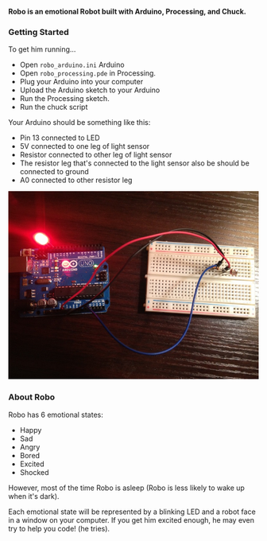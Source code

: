 **Robo is an emotional Robot built with Arduino, Processing, and Chuck.**

### Getting Started

To get him running...
- Open `robo_arduino.ini` Arduino 
- Open `robo_processing.pde` in Processing.
- Plug your Arduino into your computer
- Upload the Arduino sketch to your Arduino
- Run the Processing sketch.
- Run the chuck script


Your Arduino should be something like this:

- Pin 13 connected to LED
- 5V connected to one leg of light sensor
- Resistor connected to other leg of light sensor
- The resistor leg that's connected to the light sensor also be should be connected to ground
- A0 connected to other resistor leg 

![Bad Schematic](schematic.jpg)

### About Robo

Robo has 6 emotional states:

- Happy
- Sad
- Angry
- Bored
- Excited
- Shocked

However, most of the time Robo is asleep (Robo is less likely to wake up when it's dark).

Each emotional state will be represented by a blinking LED and a robot face in a window on your computer. If you get him excited enough, he may even try to help you code! (he tries).

